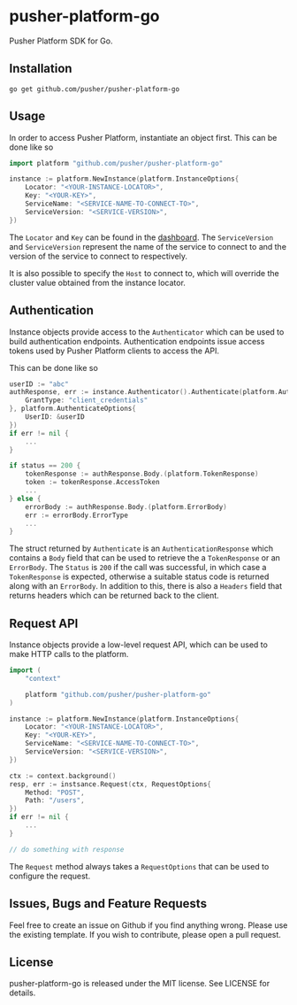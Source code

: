 # pusher-platform-go

Pusher Platform SDK for Go.

## Installation

```
go get github.com/pusher/pusher-platform-go
```

## Usage

In order to access Pusher Platform, instantiate an object first. This can be done like so

```go
import platform "github.com/pusher/pusher-platform-go"

instance := platform.NewInstance(platform.InstanceOptions{
	Locator: "<YOUR-INSTANCE-LOCATOR>",
	Key: "<YOUR-KEY>",
	ServiceName: "<SERVICE-NAME-TO-CONNECT-TO>",
	ServiceVersion: "<SERVICE-VERSION>",
})
```

The `Locator` and `Key` can be found in the [dashboard](https://dash.pusher.com). The `ServiceVersion` and `ServiceVersion` represent the name of the service to connect to and the version of the service to connect to respectively.

It is also possible to specify the `Host` to connect to, which will override the cluster value obtained from the instance locator.

## Authentication

Instance objects provide access to the `Authenticator` which can be used to build authentication endpoints. Authentication endpoints issue access tokens used by Pusher Platform clients to access the API.

This can be done like so

```go
userID := "abc"
authResponse, err := instance.Authenticator().Authenticate(platform.AuthenticatePayload{
	GrantType: "client_credentials"
}, platform.AuthenticateOptions{
	UserID: &userID
})
if err != nil {
	...
}

if status == 200 {
	tokenResponse := authResponse.Body.(platform.TokenResponse)
	token := tokenResponse.AccessToken
	...
} else {
	errorBody := authResponse.Body.(platform.ErrorBody)
	err := errorBody.ErrorType
	...
}

```

The struct returned by `Authenticate` is an `AuthenticationResponse` which contains a `Body` field that can be used to retrieve the a `TokenResponse` or an `ErrorBody`. The `Status` is `200` if the call was successful, in which case a `TokenResponse` is expected, otherwise a suitable status code is returned along with an `ErrorBody`. In addition to this, there is also a `Headers` field that returns headers which can be returned back to the client.

## Request API

Instance objects provide a low-level request API, which can be used to make HTTP calls to the platform.

```go
import (
	"context"

	platform "github.com/pusher/pusher-platform-go"
)

instance := platform.NewInstance(platform.InstanceOptions{
	Locator: "<YOUR-INSTANCE-LOCATOR>",
	Key: "<YOUR-KEY>",
	ServiceName: "<SERVICE-NAME-TO-CONNECT-TO>",
	ServiceVersion: "<SERVICE-VERSION>",
})

ctx := context.background()
resp, err := instsance.Request(ctx, RequestOptions{
	Method: "POST",
	Path: "/users",
})
if err != nil {
	...
}

// do something with response

```

The `Request` method always takes a `RequestOptions` that can be used to configure the request.

## Issues, Bugs and Feature Requests

Feel free to create an issue on Github if you find anything wrong. Please use the existing template. If you wish to contribute, please open a pull request.

## License

pusher-platform-go is released under the MIT license. See LICENSE for details.
